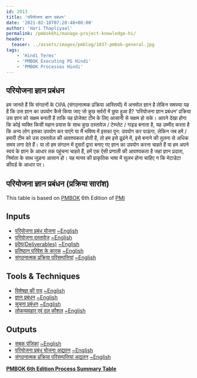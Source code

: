 ```yaml
---
id: 2013   
title: 'परियोजना ज्ञान प्रबंधन'
date: '2021-02-18T07:20:48+00:00'
author: 'Hari Thapliyaal'
permalink: /pmbok6hi/manage-project-knowledge-hi/
header:
  teaser: ../assets/images/pmblog/1037-pmbok-general.jpg
tags:
    - 'Hindi Terms'
    - 'PMBOK Executing PG Hindi'
    - 'PMBOK Processes Hindi'
---
```


## परियोजना ज्ञान प्रबंधन

हम जानते हैं कि संगठनों के OPA (संगठनात्मक प्रक्रिया आस्तियों) में अनमोल ज्ञान है लेकिन समस्या यह है कि उस ज्ञान का उपयोग कैसे किया जाए जो कुछ सर्वरों में छुपा हुआ है? ‘परियोजना ज्ञान प्रबंधन’ प्रक्रिया उस ज्ञान को सक्षम बनाती है ताकि यह प्रोजेक्ट टीम के लिए आसानी से सक्षम हो सके। आपने देखा होगा कि कोई व्यक्ति किसी महान प्रयास के साथ कुछ दस्तावेज़ / टेम्प्लेट / गाइड बनाता है, यह उम्मीद करता है कि अन्य लोग इसका उपयोग कर पाएंगे या मैं भविष्य में इसका पुन: उपयोग कर पाऊंगा, लेकिन जब हमें / हमारी टीम को उस दस्तावेज़ की आवश्यकता होती है, तो हम इसे ढूढंने में, इसे बनाने की तुलना से अधिक समय लगा देते हैं। या तो हम संगठन में दूसरों द्वारा बनाए गए ज्ञान का उपयोग करना चाहते हैं या हम अपने स्वयं के ज्ञान के आधार तक पहुंचना चाहते हैं, हमें एक ऐसी प्रणाली की आवश्यकता है जहां ज्ञान प्रदाता, निर्माता के साथ जुड़ना आसान हो। यह मानव की प्राकृतिक भाषा में सुलभ होना चाहिए न कि मेटाडेटा कीवर्ड के आधार पर।

## परियोजना ज्ञान प्रबंधन (प्रक्रिया सारांश)

This table is based on [PMBOK](https://www.pmi.org/pmbok-guide-standards) 6th Edition of [PMI](https://www.pmi.org)

## Inputs

- [परियोजना प्रबंध योजना](/pmbok6hi/project-management-plan-hi) [~English](/pmbok6/Project-Management-Plan)
- [परियोजना दस्तावेज](/pmbok6hi/project-documents-hi) [~English](/pmbok6/Project-Documents)
- [प्रदेय(Deliverables)](/pmbok6hi/deliverables-hi) [~English](/pmbok6/Deliverables)
- [प्रतिष्ठान परिवेश के कारक](/pmbok6hi/enterprise-environmental-factors-hi) [~English](/pmbok6/Enterprise-Environmental-Factors)
- [संगठनात्मक प्रक्रिया परिसम्पत्तियां](/pmbok6hi/organizational-process-assets-hi) [~English](/pmbok6/Organizational-Process-Assets)

## Tools &amp; Techniques

- [विशेषज्ञ की राय](/pmbok6hi/expert-judgement-hi) [~English](/pmbok6/Expert-Judgement)
- [ज्ञान प्रबंधन](/pmbok6hi/knowledge-management-hi) [~English](/pmbok6/Knowledge-Management)
- [सूचना प्रबंधन](/pmbok6hi/information-management-hi) [~English](/pmbok6/Information-Management)
- [लोकव्यवहार एवं दल कौशल](/pmbok6hi/interpersonal-and-team-skills-hi) [~English](/pmbok6/Interpersonal-And-Team-Skills)

## Outputs

- [सबक पंजिका](/pmbok6hi/lessons-learned-register-hi) [~English](/pmbok6/Lessons-Learned-Register)
- [परियोजना प्रबंध योजना अद्यतन](/pmbok6hi/project-management-plan-updates-hi) [~English](/pmbok6/Project-Management-Plan-Updates)
- [संगठनात्मक प्रक्रिया परिसम्पत्तियां अद्यतन](/pmbok6hi/organizational-process-assets-updates-hi) [~English](/pmbok6/Organizational-Process-Assets-Updates)

**[PMBOK 6th Edition Process Summary Table](process-groups-and-processes-in-pmbok6/)**

